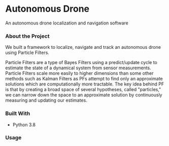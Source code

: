 # Autonomous Drone
An autonomous drone localization and navigation software

### About the Project
We built a framework to localize, navigate and track an autonomous drone using Particle Filters.

Particle Filters are a type of Bayes Filters using a predict/update cycle to estimate the state 
of a dynamical system from sensor measurements. Particle Filters scale more easily to higher dimensions
than some other methods such as Kalman Filters as PFs attempt to find only an approximate solutions which
are computationally more tractable. The key idea behind PF is that by creating a broad
space of several hypotheses, called "particles," we can narrow down the space to an approximate solution by 
continuously measuring and updating our estimates.

### Built With
* Python 3.8

### Usage

